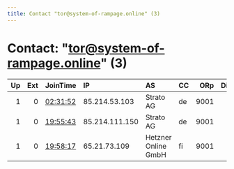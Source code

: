 ```yaml
---
title: Contact "tor@system-of-rampage.online" (3)
---
```


# Contact: "tor@system-of-rampage.online" (3)

|   Up |   Ext | JoinTime                                                                                              | IP             | AS                  | CC   |   ORp |   Dirp | OS    | Version   | Nickname   |   eFamMembers |
|-----:|------:|:------------------------------------------------------------------------------------------------------|:---------------|:--------------------|:-----|------:|-------:|:------|:----------|:-----------|--------------:|
|    1 |     0 | [02:31:52](https://nusenu.github.io/OrNetStats/w/relay/FA18BCC96F4F92CD99CD457BEB411E94D71C2959.html) | 85.214.53.103  | Strato AG           | de   |  9001 |      0 | Linux | 0.4.7.13  | MableFox   |             4 |
|    1 |     0 | [19:55:43](https://nusenu.github.io/OrNetStats/w/relay/36DB6C2A8CF7D2F3585EDA0D663C4012A87A209D.html) | 85.214.111.150 | Strato AG           | de   |  9001 |      0 | Linux | 0.4.7.13  | SilverFox  |             4 |
|    1 |     0 | [19:58:17](https://nusenu.github.io/OrNetStats/w/relay/188468D54EFDBEBD21C3E48FFF5569B85DE7E4BF.html) | 65.21.73.109   | Hetzner Online GmbH | fi   |  9001 |      0 | Linux | 0.4.7.13  | BlackFox   |             4 |
